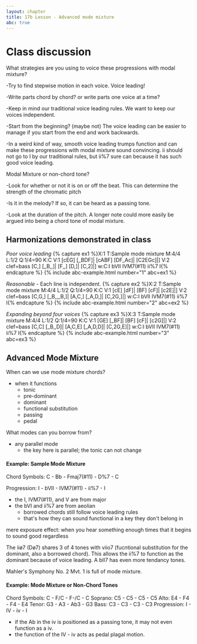 ```yaml
---
layout: chapter
title: 17b Lesson - Advanced mode mixture
abc: true
---
```


# Class discussion

What strategies are you using to voice these progressions with modal mixture?

-Try to find stepwise motion in each voice. Voice leading!

-Write parts chord by chord? or write parts one voice at a time?

-Keep in mind our traditional voice leading rules. We want to keep our voices independent. 

-Start from the beginning? (maybe not) The voice leading can be easier to manage if you start from the end and work backwards.

-In a weird kind of way, smooth voice leading trumps function and can make these progressions with modal mixture sound convincing. ii should not go to I by our traditional rules, but ii%7 sure can because it has such good voice leading.

Modal Mixture or non-chord tone?

-Look for whether or not it is on or off the beat. This can determine the strength of the chromatic pitch

-Is it in the melody? If so, it can be heard as a passing tone.

-Look at the duration of the pitch. A longer note could more easily be argued into being a chord tone of modal mixture.

## Harmonizations demonstrated in class

*Poor voice leading*
{% capture ex1 %}X:1
T:Sample mode mixture
M:4/4
L:1/2
Q:1/4=90
K:C
V:1
[cEG] [_BDF]| [cABF] [DF_Ac]| [C2EGc]|]
V:2 clef=bass
[C,] [_B,,]| [F,,] [D,]| [C,2]|]
w:C:I bVII IVM7(#11) ii%7 I{% endcapture %}
{% include abc-example.html number="1" abc=ex1 %}

*Reasonable* - Each line is independent.
{% capture ex2 %}X:2
T:Sample mode mixture
M:4/4
L:1/2
Q:1/4=90
K:C
V:1
[cE] [dF]| [BF] [cF]| [c2E]|]
V:2 clef=bass
[C,G,] [_B,,_B,]| [A,C,] [_A,D,]| [C,2G,]|]
w:C:I bVII IVM7(#11) ii%7 I{% endcapture %}
{% include abc-example.html number="2" abc=ex2 %}

*Expanding beyond four voices*
{% capture ex3 %}X:3
T:Sample mode mixture
M:4/4
L:1/2
Q:1/4=90
K:C
V:1
[GE] [_BF]| [BF] [cF]| [c2G]|]
V:2 clef=bass
[C,C] [_B,,D]| [A,C,E] [_A,D,D]| [C,2G,E]|]
w:C:I bVII IVM7(#11) ii%7 I{% endcapture %}
{% include abc-example.html number="3" abc=ex3 %}

## Advanced Mode Mixture

When can we use mode mixture chords?
- when it functions
  - tonic
  - pre-dominant
  - dominant
  - functional substitution
  - passing
  - pedal

What modes can you borrow from?
- any parallel mode
  - the key here is parallel; the tonic can not change

#### Example: Sample Mode Mixture

Chord Symbols: C - Bb - Fmaj7(#11) - D%7 - C

Progression: I - bVII - IVM7(#11) - ii%7 - I
- the I, IVM7(#11), and V are from major
- the bVI and ii%7 are from aeolian
  - borrowed chords still follow voice leading rules
  - that's how they can sound functional in a key they don't belong in
  
mere exposure effect: when you hear something enough times that it begins to sound good regardless

The ii&oslash;7 (D&oslash;7) shares 3 of 4 tones with viio7 (fucntional substitution for the dominant, also a borrowed chord). 
This allows the ii%7 to function as the dominant because of voice leading. 
A bII7 has even more tendancy tones. 

Mahler's Symphony No. 2 Mvt. 1 is full of mode mixture.

#### Example: Mode Mixture or Non-Chord Tones
Chord Symbols: C - F/C - F-/C - C 
Soprano: C5 - C5 - C5 - C5 
Alto: E4 - F4 - F4 - E4 
Tenor: G3 - A3 - Ab3 - G3
Bass: C3 - C3 - C3 - C3 
Progression: I - IV - iv - I
- if the Ab in the iv is positioned as a passing tone, it may not even function as a iv. 
- the function of the IV - iv acts as pedal plagal motion.


